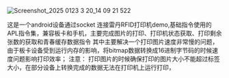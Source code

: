 
![Screenshot_2025 0![123](https://github.com/user-attachments/assets/a6b684a9-bcac-4499-96cd-20e3148a2e53)
3 20_14 09 21 522](https://github.com/user-attachments/assets/98dc6867-23fb-48b4-8735-de31a609b5b3)

这是一个android设备通过socket 连接雷丹RFID打印机demo,基础指令使用的APL指令集，兼容板卡和手机，主要完成图片的打印、打印机状态获取、打印剩余张数的获取和青春缓存数据指令
其中主要解决一个打印图片速度非常慢的问题，由于板卡设备受到运行内存的影响，将bitmap数据转换成16进制字节码的时候速度问题影响打印效率；
注意： 打印图片的时候确保打印的图片大小不能超过标签大小，在部分设备上转换完成的数据无法在打印机上运行打印，
